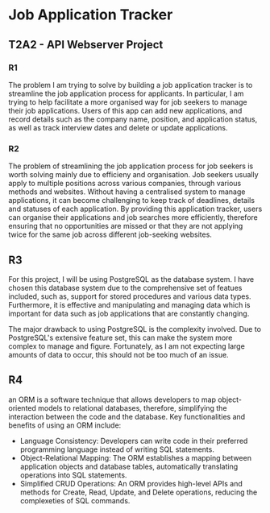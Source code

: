 # Job Application Tracker

## T2A2 - API Webserver Project

### R1

The problem I am trying to solve by building a job application tracker is to streamline the job application process for applicants.
In particular, I am trying to help facilitate a more organised way for job seekers to manage their job applications.
Users of this app can add new applications, and record details such as the company name, position, and application status, as well as track interview dates and delete or update applications.

### R2

The problem of streamlining the job application process for job seekers is worth solving mainly due to efficieny and organisation.
Job seekers usually apply to multiple positions across various companies, through various methods and websites. Without having a centralised system to manage applications, it can become challenging to keep track of deadlines, details and statuses of each application.
By providing this application tracker, users can organise their applications and job searches more efficiently, therefore ensuring that no opportunities are missed or that they are not applying twice for the same job across different job-seeking websites.

## R3

For this project, I will be using PostgreSQL as the database system.
I have chosen this database system due to the comprehensive set of featues included, such as, support for stored procedures and various data types.
Furthermore, it is effective and manipulating and managing data which is important for data such as job applications that are constantly changing.

The major drawback to using PostgreSQL is the complexity involved. Due to PostgreSQL's extensive feature set, this can make the system more complex to manage and figure. Fortunately, as I am not expecting large amounts of data to occur, this should not be too much of an issue.

## R4

an ORM is a software technique that allows developers to map object-oriented models to relational databases, therefore, simplifying the interaction between the code and the database. Key functionalities and benefits of using an ORM include:

-   Language Consistency: Developers can write code in their preferred programming language instead of writing SQL statements.
-   Object-Relational Mapping: The ORM establishes a mapping between application objects and database tables, automatically translating operations into SQL statements.
-   Simplified CRUD Operations: An ORM provides high-level APIs and methods for Create, Read, Update, and Delete operations, reducing the complexeties of SQL commands.
